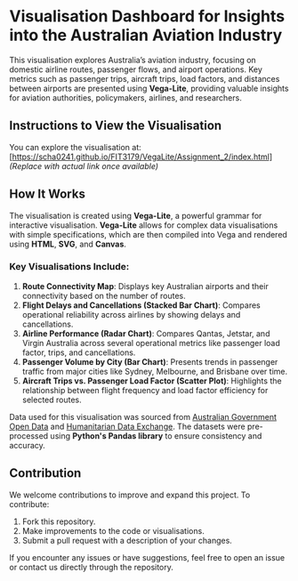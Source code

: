 # Visualisation Dashboard for Insights into the Australian Aviation Industry

This visualisation explores Australia’s aviation industry, focusing on domestic airline routes, passenger flows, and airport operations. Key metrics such as passenger trips, aircraft trips, load factors, and distances between airports are presented using **Vega-Lite**, providing valuable insights for aviation authorities, policymakers, airlines, and researchers.

## Instructions to View the Visualisation

You can explore the visualisation at:  
[https://scha0241.github.io/FIT3179/VegaLite/Assignment_2/index.html]
*(Replace with actual link once available)*

## How It Works

The visualisation is created using **Vega-Lite**, a powerful grammar for interactive visualisation. **Vega-Lite** allows for complex data visualisations with simple specifications, which are then compiled into Vega and rendered using **HTML**, **SVG**, and **Canvas**.

### Key Visualisations Include:
1. **Route Connectivity Map**: Displays key Australian airports and their connectivity based on the number of routes.
2. **Flight Delays and Cancellations (Stacked Bar Chart)**: Compares operational reliability across airlines by showing delays and cancellations.
3. **Airline Performance (Radar Chart)**: Compares Qantas, Jetstar, and Virgin Australia across several operational metrics like passenger load factor, trips, and cancellations.
4. **Passenger Volume by City (Bar Chart)**: Presents trends in passenger traffic from major cities like Sydney, Melbourne, and Brisbane over time.
5. **Aircraft Trips vs. Passenger Load Factor (Scatter Plot)**: Highlights the relationship between flight frequency and load factor efficiency for selected routes.

Data used for this visualisation was sourced from [Australian Government Open Data](https://data.gov.au/) and [Humanitarian Data Exchange](https://data.humdata.org/). The datasets were pre-processed using **Python's Pandas library** to ensure consistency and accuracy.

## Contribution

We welcome contributions to improve and expand this project. To contribute:
1. Fork this repository.
2. Make improvements to the code or visualisations.
3. Submit a pull request with a description of your changes.

If you encounter any issues or have suggestions, feel free to open an issue or contact us directly through the repository.


